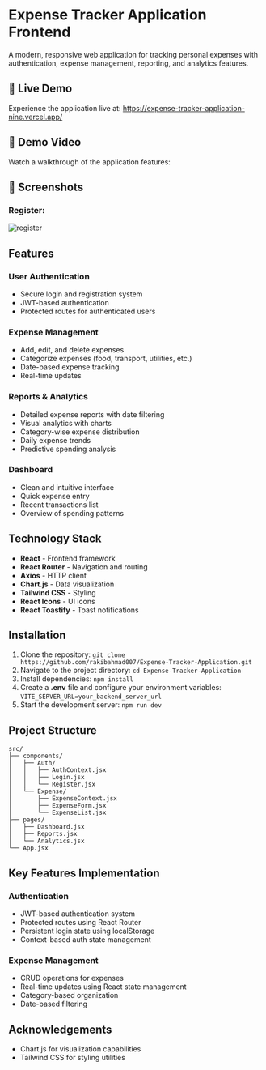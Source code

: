 # Expense Tracker Application Frontend
A modern, responsive web application for tracking personal expenses with authentication, expense management, reporting, and analytics features.

## 🔗 Live Demo
Experience the application live at: https://expense-tracker-application-nine.vercel.app/

## 🎥 Demo Video
Watch a walkthrough of the application features:

## 📸 Screenshots
### Register:
![register](https://github.com/user-attachments/assets/b17c34e2-742c-48be-85ee-8156a47cd553)


## Features
### User Authentication

- Secure login and registration system
- JWT-based authentication
- Protected routes for authenticated users


### Expense Management

- Add, edit, and delete expenses
- Categorize expenses (food, transport, utilities, etc.)
- Date-based expense tracking
- Real-time updates


### Reports & Analytics

- Detailed expense reports with date filtering
- Visual analytics with charts
- Category-wise expense distribution
- Daily expense trends
- Predictive spending analysis


### Dashboard

- Clean and intuitive interface
- Quick expense entry
- Recent transactions list
- Overview of spending patterns

## Technology Stack

- **React** - Frontend framework
- **React Router** - Navigation and routing
- **Axios** - HTTP client
- **Chart.js** - Data visualization
- **Tailwind CSS** - Styling
- **React Icons** - UI icons
- **React Toastify** - Toast notifications

## Installation

1. Clone the repository:
   ``` git clone https://github.com/rakibahmad007/Expense-Tracker-Application.git ```
2. Navigate to the project directory:
   ``` cd Expense-Tracker-Application ```
3. Install dependencies:
   ``` npm install ```
4. Create a **.env** file and configure your environment variables:
   ``` VITE_SERVER_URL=your_backend_server_url ```
5. Start the development server:
   ``` npm run dev ```

## Project Structure
```
src/
├── components/
│   ├── Auth/
│   │   ├── AuthContext.jsx
│   │   ├── Login.jsx
│   │   └── Register.jsx
│   └── Expense/
│       ├── ExpenseContext.jsx
│       ├── ExpenseForm.jsx
│       └── ExpenseList.jsx
├── pages/
│   ├── Dashboard.jsx
│   ├── Reports.jsx
│   └── Analytics.jsx
└── App.jsx
```

## Key Features Implementation

### Authentication
- JWT-based authentication system
- Protected routes using React Router
- Persistent login state using localStorage
- Context-based auth state management

### Expense Management
- CRUD operations for expenses
- Real-time updates using React state management
- Category-based organization
- Date-based filtering

## Acknowledgements
- Chart.js for visualization capabilities
- Tailwind CSS for styling utilities





 
